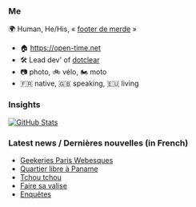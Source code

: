 ### Me

🌍 Human, He/His, « [footer de merde](https://open-time.net/post/2013/07/17/La-veritable-histoire-du-Footer-de-merde-) » 
* 🏠 https://open-time.net 
* 🛠️ Lead dev' of [dotclear](https://git.dotclear.org/dev/dotclear)
* 📷 photo, 🚲 vélo, 🏍️ moto 
* 🇫🇷 native, 🇬🇧 speaking, 🇪🇺 living

### Insights

[![GitHub Stats](https://github-readme-stats-sigma-five.vercel.app/api?username=franck-paul)](https://github.com/franck-paul)

### Latest news / Dernières nouvelles (in French)

<!-- BLOG-POST-LIST:START -->
- [Geekeries Paris Webesques](https://open-time.net/post/2024/09/24/Geekeries-Paris-Webesques)
- [Quartier libre à Paname](https://open-time.net/post/2024/09/23/Quartier-libre-a-Paname)
- [Tchou tchou](https://open-time.net/post/2024/09/22/Tchou-tchou)
- [Faire sa valise](https://open-time.net/post/2024/09/21/Faire-sa-valise)
- [Enquêtes](https://open-time.net/post/2024/09/20/Enquetes)
<!-- BLOG-POST-LIST:END -->
